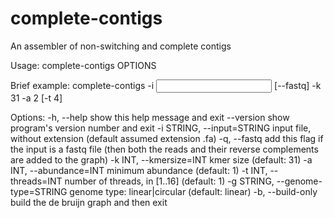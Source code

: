 # complete-contigs
An assembler of non-switching and complete contigs

Usage: 
  complete-contigs OPTIONS

Brief example:
  complete-contigs -i <input file without extension> [--fastq] -k 31 -a 2 [-t 4]

Options:
  -h, --help            show this help message and exit
  --version             show program's version number and exit
  -i STRING, --input=STRING
                        input file, without extension (default assumed extension .fa)
  -q, --fastq           add this flag if the input is a fastq file (then both the reads and their 
                        reverse complements are added to the graph)
  -k INT, --kmersize=INT
                        kmer size (default: 31)
  -a INT, --abundance=INT
                        minimum abundance (default: 1)
  -t INT, --threads=INT
                        number of threads, in [1..16] (default: 1)
  -g STRING, --genome-type=STRING
                        genome type: linear|circular (default: linear)
  -b, --build-only      build the de bruijn graph and then exit
